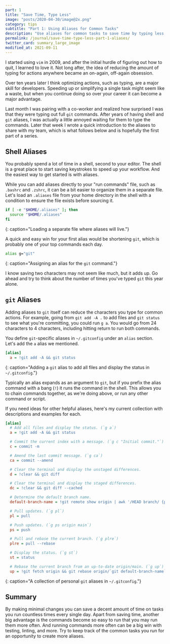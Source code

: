 ```yaml
---
part: 1
title: "Save Time, Type Less"
image: "posts/2020-04-30/image@2x.png"
category: tips
subtitle: "Part 1: Using Aliases for Common Tasks"
description: "Use aliases for common tasks to save time by typing less."
permalink: /journal/save-time-type-less-part-1-aliases/
twitter_card: summary_large_image
modified_at: 2021-09-11
---
```


I started using `vim` in 2009, and after the initial hurdle of figuring out how
to quit, I learned to love it. Not long after, the idea of reducing the amount
of typing for actions anywhere became an on-again, off-again obsession.

Over ten years later I think optimizing actions, such as typing, are a major
skill for developers. Speeding up or simplifying a single task might seem like a
waste, but when you continue doing so over your career it can become a major
advantage.

Last month I was pairing with a co-worker and realized how surprised I was that
they were typing out full `git` commands. After years of having shell and `git`
aliases, I was actually a little annoyed waiting for them to type the commands.
Later that week I wrote a quick introduction to the aliases to share with my
team, which is what follows below and is hopefully the first part of a series.

## Shell Aliases

You probably spend a lot of time in a shell, second to your editor. The shell is
a great place to start saving keystrokes to speed up your workflow. And the
easiest way to get started is with aliases.

While you can add aliases directly to your "run commands" file, such as
`.bashrc` and `.zshrc`, it can be a bit easier to organize them in a separate
file. Let's load an `.aliases` file from your home directory in the shell with a
condition to ensure the file exists before sourcing it.

```sh
if [ -e "$HOME/.aliases" ]; then
  source "$HOME/.aliases"
fi
```
{: caption="Loading a separate file where aliases will live."}

A quick and easy win for your first alias would be shortening `git`, which is
probably one of your top commands each day.

```sh
alias g="git"
```
{: caption="Assigning an alias for the `git` command."}

I know saving two characters may not seem like much, but it adds up. Go ahead
and try to think about the number of times you've typed `git` this year alone.

## `git` Aliases

Adding aliases to `git` itself can reduce the characters you type for common
actions. For example, going from `git add -A .` to add files and `git status` to
see what you're committing, you could run `g a`. You would go from 24 characters
to 4 characters, including hitting return to run both commands.

You define `git`-specific aliases in `~/.gitconfig` under an `alias` section.
Let's add the `a` alias we mentioned.

```ini
[alias]
  a = !git add -A && git status
```
{: caption="Adding a `git` alias to add all files and display the status in
`~/.gitconfig`."}

Typically an alias expands as an argument to `git`, but if you prefix the
alias command with a bang (`!`) it runs the command in the shell. This allows
you to chain commands together, as we're doing above, or run any other command
or script.

If you need ideas for other helpful aliases, here's my current collection with
descriptions and examples for each.

```ini
[alias]
  # Add all files and display the status. (`g a`)
  a = !git add -A && git status

  # Commit the current index with a message. (`g c "Initial commit."`)
  c = commit -m

  # Amend the last commit message. (`g ca`)
  ca = commit --amend

  # Clear the terminal and display the unstaged differences.
  d = !clear && git diff

  # Clear the terminal and display the staged differences.
  dc = !clear && git diff --cached

  # Determine the default branch name.
  default-branch-name = !git remote show origin | awk '/HEAD branch/ {print $NF}'

  # Pull updates. (`g pl`)
  pl = pull

  # Push updates. (`g ps origin main`)
  ps = push

  # Pull and rebase the current branch. (`g plre`)
  plre = pull --rebase

  # Display the status. (`g st`)
  st = status

  # Rebase the current branch from an up-to-date origin/main. (`g up`)
  up = !git fetch origin && git rebase origin/`git default-branch-name`
```
{: caption="A collection of personal `git` aliases in `~/.gitconfig`."}

## Summary

By making minimal changes you can save a decent amount of time on tasks you run
countless times every single day. Apart from saving time, another big advantage
is the commands become so easy to run that you may run them more often. And
running commands more often can be a big win with testing, linting, and more.
Try to keep track of the common tasks you run for an opportunity to create more
aliases.
